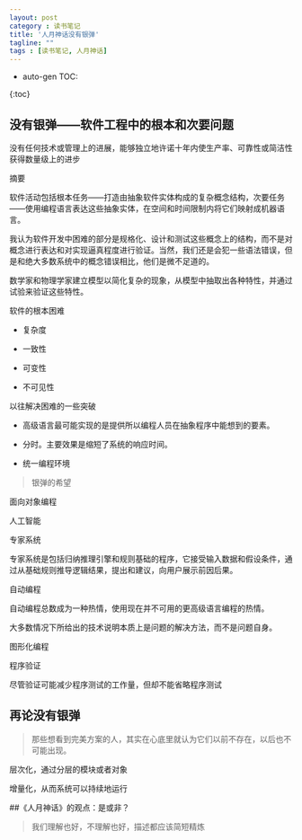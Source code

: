 ```yaml
---
layout: post
category : 读书笔记
title: '人月神话没有银弹'
tagline: ""
tags : [读书笔记, 人月神话]
---
```


* auto-gen TOC:

{:toc}

## 没有银弹——软件工程中的根本和次要问题

没有任何技术或管理上的进展，能够独立地许诺十年内使生产率、可靠性或简洁性获得数量级上的进步

摘要

软件活动包括根本任务——打造由抽象软件实体构成的复杂概念结构，次要任务——使用编程语言表达这些抽象实体，在空间和时间限制内将它们映射成机器语言。

<!--break-->

我认为软件开发中困难的部分是规格化、设计和测试这些概念上的结构，而不是对概念进行表达和对实现逼真程度进行验证。当然，我们还是会犯一些语法错误，但是和绝大多数系统中的概念错误相比，他们是微不足道的。

数学家和物理学家建立模型以简化复杂的现象，从模型中抽取出各种特性，并通过试验来验证这些特性。

软件的根本困难

- 复杂度

- 一致性

- 可变性

- 不可见性

以往解决困难的一些突破

- 高级语言最可能实现的是提供所以编程人员在抽象程序中能想到的要素。

- 分时。主要效果是缩短了系统的响应时间。

- 统一编程环境

> 银弹的希望

面向对象编程

人工智能

专家系统

专家系统是包括归纳推理引擎和规则基础的程序，它接受输入数据和假设条件，通过从基础规则推导逻辑结果，提出和建议，向用户展示前因后果。

自动编程

自动编程总数成为一种热情，使用现在并不可用的更高级语言编程的热情。

大多数情况下所给出的技术说明本质上是问题的解决方法，而不是问题自身。

图形化编程

程序验证

尽管验证可能减少程序测试的工作量，但却不能省略程序测试

## 再论没有银弹

> 那些想看到完美方案的人，其实在心底里就认为它们以前不存在，以后也不可能出现。

层次化，通过分层的模块或者对象

增量化，从而系统可以持续地运行

##《人月神话》的观点：是或非？

> 我们理解也好，不理解也好，描述都应该简短精炼















